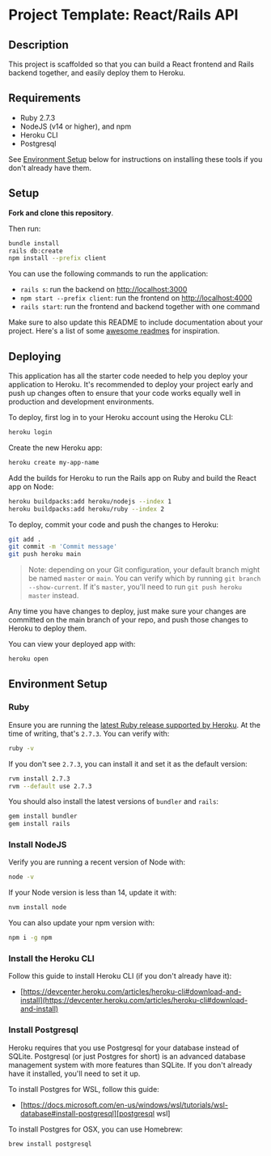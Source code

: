 # Project Template: React/Rails API

## Description

This project is scaffolded so that you can build a React frontend and Rails
backend together, and easily deploy them to Heroku.

## Requirements

- Ruby 2.7.3
- NodeJS (v14 or higher), and npm
- Heroku CLI
- Postgresql

See [Environment Setup](#environment-setup) below for instructions on installing
these tools if you don't already have them.

## Setup

**Fork and clone this repository**.

Then run:

```sh
bundle install
rails db:create
npm install --prefix client
```

You can use the following commands to run the application:

- `rails s`: run the backend on [http://localhost:3000](http://localhost:3000)
- `npm start --prefix client`: run the frontend on
  [http://localhost:4000](http://localhost:4000)
- `rails start`: run the frontend and backend together with one command

Make sure to also update this README to include documentation about
your project. Here's a list of some [awesome readmes][] for inspiration.

## Deploying

This application has all the starter code needed to help you deploy your
application to Heroku. It's recommended to deploy your project early and push up
changes often to ensure that your code works equally well in production and
development environments.

To deploy, first log in to your Heroku account using the Heroku CLI:

```sh
heroku login
```

Create the new Heroku app:

```sh
heroku create my-app-name
```

Add the builds for Heroku to run the Rails app on Ruby and build the React app
on Node:

```sh
heroku buildpacks:add heroku/nodejs --index 1
heroku buildpacks:add heroku/ruby --index 2
```

To deploy, commit your code and push the changes to Heroku:

```sh
git add .
git commit -m 'Commit message'
git push heroku main
```

> Note: depending on your Git configuration, your default branch might be named
> `master` or `main`. You can verify which by running
> `git branch --show-current`. If it's `master`, you'll need to run
> `git push heroku master` instead.

Any time you have changes to deploy, just make sure your changes are committed
on the main branch of your repo, and push those changes to Heroku to deploy
them.

You can view your deployed app with:

```sh
heroku open
```

## Environment Setup

### Ruby

Ensure you are running the
[latest Ruby release supported by Heroku][heroku ruby]. At the time of writing,
that's `2.7.3`. You can verify with:

```sh
ruby -v
```

If you don't see `2.7.3`, you can install it and set it as the default version:

```sh
rvm install 2.7.3
rvm --default use 2.7.3
```

You should also install the latest versions of `bundler` and `rails`:

```sh
gem install bundler
gem install rails
```

[heroku ruby]: https://devcenter.heroku.com/articles/ruby-support#supported-runtimes

### Install NodeJS

Verify you are running a recent version of Node with:

```sh
node -v
```

If your Node version is less than 14, update it with:

```sh
nvm install node
```

You can also update your npm version with:

```sh
npm i -g npm
```

### Install the Heroku CLI

Follow this guide to install Heroku CLI (if you don't already have it):

- [https://devcenter.heroku.com/articles/heroku-cli#download-and-install](https://devcenter.heroku.com/articles/heroku-cli#download-and-install)

### Install Postgresql

Heroku requires that you use Postgresql for your database instead of SQLite.
Postgresql (or just Postgres for short) is an advanced database management
system with more features than SQLite. If you don't already have it installed,
you'll need to set it up.

To install Postgres for WSL, follow this guide:

- [https://docs.microsoft.com/en-us/windows/wsl/tutorials/wsl-database#install-postgresql][postgresql wsl]

To install Postgres for OSX, you can use Homebrew:

```sh
brew install postgresql
```

[awesome readmes]: https://github.com/matiassingers/awesome-readme
[postgresql wsl]: https://docs.microsoft.com/en-us/windows/wsl/tutorials/wsl-database#install-postgresql
